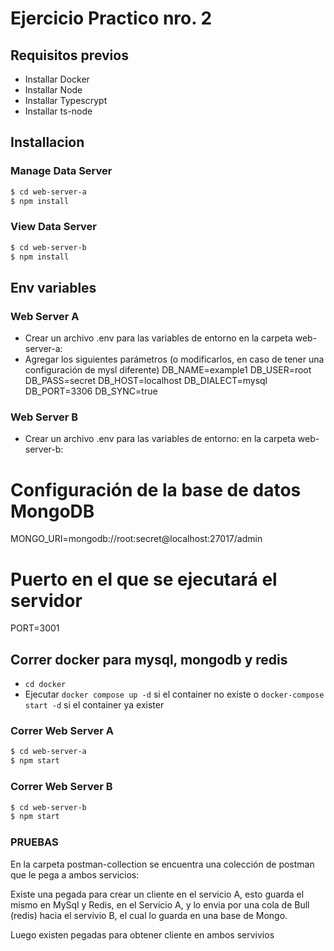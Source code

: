 # Ejercicio Practico nro. 2

## Requisitos previos

- Installar Docker
- Installar Node
- Installar Typescrypt
- Installar ts-node

## Installacion

### Manage Data Server

```bash
$ cd web-server-a
$ npm install
```

### View Data Server

```bash
$ cd web-server-b
$ npm install
```

## Env variables

### Web Server A


- Crear un archivo .env para las variables de entorno en la carpeta web-server-a:
- Agregar los siguientes parámetros (o modificarlos, en caso de tener una configuración de mysl diferente)
    DB_NAME=example1
    DB_USER=root
    DB_PASS=secret
    DB_HOST=localhost
    DB_DIALECT=mysql
    DB_PORT=3306
    DB_SYNC=true

### Web Server B

- Crear un archivo .env para las variables de entorno: en la carpeta web-server-b:

# Configuración de la base de datos MongoDB
MONGO_URI=mongodb://root:secret@localhost:27017/admin

# Puerto en el que se ejecutará el servidor
PORT=3001


## Correr docker para mysql, mongodb y redis

- `cd docker`
- Ejecutar `docker compose up -d` si el container no existe o `docker-compose start -d` si el container ya exister


### Correr Web Server A
```bash
$ cd web-server-a
$ npm start
```

### Correr Web Server B
```bash
$ cd web-server-b
$ npm start
```

### PRUEBAS

En la carpeta postman-collection se encuentra una colección de postman que le pega a ambos servicios:

Existe una pegada para crear un cliente en el servicio A, esto guarda el mismo en MySql y Redis, en el Servicio A, y lo envia por una cola de Bull (redis) hacia el servivio B, el cual lo guarda en una base de Mongo. 

Luego existen pegadas para obtener cliente en ambos servivios
